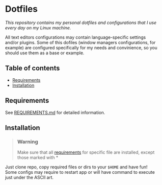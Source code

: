 # **Dotfiles**
*This repository contains my personal dotfiles and configurations that I use every day on my Linux machine.*

All text editors configurations may contain language-specific settings and/or plugins.
Some of this dofiles (window managers configurations, for example) are configured specifically for my needs and convinience, so you should use them as a base or example.



## Table of contents
- [Requirements](REQUIREMENTS.md)
- [Installation](#installation)
&nbsp;



## Requirements
See [REQUIREMENTS.md](REQUIREMENTS.md) for detailed information.
&nbsp;


## Installation
> ### **Warning**
> Make sure that all [requirements](REQUIREMENTS.md) for specific file are installed, except those marked with \*
&nbsp;

Just clone repo, copy required files or dirs to your `$HOME` and have fun!\
Some configs may require to restart app or will have command to execute just under the ASCII art.
&nbsp;
